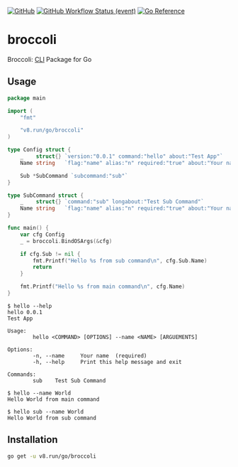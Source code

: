 [![GitHub](https://img.shields.io/github/license/unsafe-risk/broccoli?style=for-the-badge)](https://github.com/unsafe-risk/broccoli/blob/main/LICENSE)
[![GitHub Workflow Status (event)](https://img.shields.io/github/workflow/status/unsafe-risk/broccoli/go-test?event=push&style=for-the-badge)](https://github.com/unsafe-risk/broccoli/actions/workflows/go-test.yml)
[![Go Reference](https://img.shields.io/badge/go-reference-%23007d9c?style=for-the-badge&logo=go)](https://pkg.go.dev/v8.run/go/broccoli)

# broccoli

Broccoli: [CLI](https://en.wikipedia.org/wiki/Command-line_interface) Package for Go

## Usage

```go
package main

import (
	"fmt"

	"v8.run/go/broccoli"
)

type Config struct {
	_    struct{} `version:"0.0.1" command:"hello" about:"Test App"`
	Name string   `flag:"name" alias:"n" required:"true" about:"Your name"`

	Sub *SubCommand `subcommand:"sub"`
}

type SubCommand struct {
	_    struct{} `command:"sub" longabout:"Test Sub Command"`
	Name string   `flag:"name" alias:"n" required:"true" about:"Your name"`
}

func main() {
	var cfg Config
	_ = broccoli.BindOSArgs(&cfg)

	if cfg.Sub != nil {
		fmt.Printf("Hello %s from sub command\n", cfg.Sub.Name)
		return
	}

	fmt.Printf("Hello %s from main command\n", cfg.Name)
}
```

```
$ hello --help
hello 0.0.1
Test App

Usage:
        hello <COMMAND> [OPTIONS] --name <NAME> [ARGUEMENTS]

Options:
        -n, --name     Your name  (required)
        -h, --help     Print this help message and exit

Commands:
        sub    Test Sub Command

$ hello --name World
Hello World from main command

$ hello sub --name World
Hello World from sub command
```

## Installation

```bash
go get -u v8.run/go/broccoli
```
